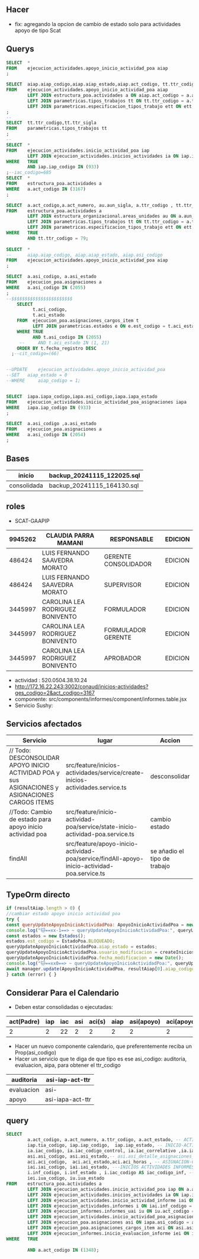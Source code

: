 ## Hacer
- fix: agregando la opcion de cambio de estado solo para actividades apoyo de tipo Scat
## Querys
```sql
SELECT 	*
FROM 	ejecucion_actividades.apoyo_inicio_actividad_poa aiap 
;

SELECT 	aiap.aiap_codigo,aiap.aiap_estado,aiap.act_codigo, tt.ttr_codigo,  tt.ttr_descripcion 
FROM 	ejecucion_actividades.apoyo_inicio_actividad_poa aiap
		LEFT JOIN estructura_poa.actividades a ON aiap.act_codigo = a.act_codigo
		LEFT JOIN parametricas.tipos_trabajos tt ON tt.ttr_codigo = a.ttr_codigo
		LEFT JOIN parametricas.especificacion_tipos_trabajo ett ON ett.ett_codigo = tt.ett_codigo
;
--
SELECT 	tt.ttr_codigo,tt.ttr_sigla 
FROM 	parametricas.tipos_trabajos tt
;
--
SELECT 	*
FROM 	ejecucion_actividades.inicio_actividad_poa iap
		LEFT JOIN ejecucion_actividades.inicios_actividades ia ON iap.iac_codigo = ia.iac_codigo 
WHERE 	TRUE
		AND iap.iap_codigo IN (933)
;--iac_codigo=685
SELECT 	*
FROM 	estructura_poa.actividades a
WHERE 	a.act_codigo IN (3167)
;

SELECT 	a.act_codigo,a.act_numero, au.aun_sigla, a.ttr_codigo , tt.ttr_codigo,  tt.ttr_descripcion, ett.ett_codigo,  ett.ett_nombre 
FROM 	estructura_poa.actividades a
		LEFT JOIN estructura_organizacional.areas_unidades au ON a.aun_codigo_ejecutora = au.aun_codigo 
		LEFT JOIN parametricas.tipos_trabajos tt ON tt.ttr_codigo = a.ttr_codigo
		LEFT JOIN parametricas.especificacion_tipos_trabajo ett ON ett.ett_codigo = tt.ett_codigo
WHERE 	TRUE
		AND tt.ttr_codigo = 79;
		
SELECT 	*
--		aiap.aiap_codigo, aiap.aiap_estado, aiap.asi_codigo 
FROM 	ejecucion_actividades.apoyo_inicio_actividad_poa aiap 
;

SELECT 	a.asi_codigo, a.asi_estado 
FROM 	ejecucion_poa.asignaciones a
WHERE 	a.asi_codigo IN (2055)
;
--$$$$$$$$$$$$$$$$$$$$$$$
    SELECT
          t.aci_codigo,
          t.aci_estado
    FROM  ejecucion_poa.asignaciones_cargos_item t
          LEFT JOIN parametricas.estados e ON e.est_codigo = t.aci_estado
    WHERE TRUE
          AND t.asi_codigo IN (2055)
     --     AND t.aci_estado IN (1, 21)
    ORDER BY t.fecha_registro DESC
  ;--cit_codigo=(66)


--UPDATE 	ejecucion_actividades.apoyo_inicio_actividad_poa 
--SET 	aiap_estado = 0
--WHERE 	aiap_codigo = 1;


SELECT 	iapa.iapa_codigo,iapa.asi_codigo,iapa.iapa_estado
FROM 	ejecucion_actividades.inicio_actividad_poa_asignaciones iapa
WHERE 	iapa.iap_codigo IN (933)
;

SELECT 	a.asi_codigo ,a.asi_estado 
FROM 	ejecucion_poa.asignaciones a 
WHERE 	a.asi_codigo IN (2054)
;
```
## Bases

| inicio      | backup_20241115_122025.sql |
| ----------- | -------------------------- |
| consolidada | backup_20241115_164130.sql |
## roles
-  SCAT-GAAPIP

| 9945262 | CLAUDIA PARRA MAMANI             | RESPONSABLE          | EDICION |
| ------- | -------------------------------- | -------------------- | ------- |
| 486424  | LUIS FERNANDO SAAVEDRA MORATO    | GERENTE CONSOLIDADOR | EDICION |
| 486424  | LUIS FERNANDO SAAVEDRA MORATO    | SUPERVISOR           | EDICION |
| 3445997 | CAROLINA LEA RODRIGUEZ BONIVENTO | FORMULADOR           | EDICION |
| 3445997 | CAROLINA LEA RODRIGUEZ BONIVENTO | FORMULADOR GERENTE   | EDICION |
| 3445997 | CAROLINA LEA RODRIGUEZ BONIVENTO | APROBADOR            | EDICION |

- actividad : 520.0504.38.10.24
- http://172.16.22.243:3002/conaud/inicios-actividades?ges_codigo=2&act_codigo=3167
- componente: src/components/informes/component/informes.table.jsx
- Servicio Sushy: 
## Servicios afectados

| Servicio                                                                                         | lugar                                                                                        | Accion                       |
| ------------------------------------------------------------------------------------------------ | -------------------------------------------------------------------------------------------- | ---------------------------- |
| // Todo: DESCONSOLIDAR APOYO INICIO ACTIVIDAD POA y sus ASIGNACIONES y ASIGNACIONES CARGOS ITEMS | src/feature/inicios-actividades/service/create-inicios-actividades.service.ts                | desconsolidar                |
| //Todo: Cambio de estado para apoyo inicio actividad poa                                         | src/feature/inicio-actividad-poa/service/state-inicio-actividad-poa.service.ts               | cambio estado                |
| findAll                                                                                          | src/feature/apoyo-inicio-actividad-poa/service/findAll-apoyo-inicio-actividad-poa.service.ts | se añadio el tipo de trabajo |
## TypeOrm directo
```js
if (resultAiap.length > 0) {
//cambiar estado apoyo inicio actividad poa
try {
const queryUpdateApoyoInicioActividadPoa: ApoyoInicioActividadPoa = new ApoyoInicioActividadPoa();
console.log("🐱==xx-1==> ~ queryUpdateApoyoInicioActividadPoa:", queryUpdateApoyoInicioActividadPoa)
const estados = new Estados();
estados.est_codigo = EstadoPoa.BLOQUEADO;
queryUpdateApoyoInicioActividadPoa.aiap_estado = estados;
queryUpdateApoyoInicioActividadPoa.usuario_modificacion = createIniciosActividadesNuevoDto.usuario;
queryUpdateApoyoInicioActividadPoa.fecha_modificacion = new Date();
console.log("🐱==xx0==> ~ queryUpdateApoyoInicioActividadPoa:", queryUpdateApoyoInicioActividadPoa)
await manager.update(ApoyoInicioActividadPoa, resultAiap[0].aiap_codigo, queryUpdateApoyoInicioActividadPoa)
} catch (error) { }
```
## Considerar Para el Calendario
- Deben estar consolidadas o ejecutadas:

| act(Padre) | iap | iac | asi | aci(s) | aiap | asi(apoyo) | aci(apoyo) |
| ---------- | --- | --- | --- | ------ | ---- | ---------- | ---------- |
| 2          | 2   | 22  | 2   | 2      | 2    | 2          | 2          |
- Hacer un nuevo componente calendario, que preferentemente reciba un Prop(asi_codigo)
- Hacer un servicio que te diga de que tipo es ese asi_codigo: auditoria, evaluacion, aipa, para obtener el ttr_codigo

| auditoria  | asi-iap-act-ttr  |
| ---------- | ---------------- |
| evaluacion | asi-             |
| apoyo      | asi-iapa-act-ttr |
## query
```sql
SELECT	
		a.act_codigo, a.act_numero, a.ttr_codigo, a.act_estado, -- ACTIVIDAD
		iap.tia_codigo, iap.iap_codigo,  iap.iap_estado, -- INICIO-ACTIVIDAD-POA
		ia.iac_codigo, ia.iac_codigo_control, ia.iac_correlativo ,ia.iac_estado, -- INICIOS-ACTIVIDADES
		asi.asi_codigo, asi.asi_estado,-- asi.asi_detalle_asignaciones_cargos_items, asi.asi_detalle_asignaciones_horas_usadas, asi.asi_detalle_reposicion_cargos_item,  -- ASIGNACION
		aci.aci_codigo,  aci.aci_estado,aci.aci_horas , -- ASIGNACION-CARGOS-ITEM
		iai.iai_codigo, iai.iai_estado, ---INICIOS ACTIVIDADES INFORMES 
		i.inf_codigo, i.inf_estado , i.iac_codigo AS iac_codigo_inf, ---INFORMES
		iei.iua_codigo, iu.iua_estado 
FROM	estructura_poa.actividades a
		LEFT JOIN ejecucion_actividades.inicio_actividad_poa iap ON a.act_codigo = iap.act_codigo --AND iap.iap_estado NOT IN (5)
		LEFT JOIN ejecucion_actividades.inicios_actividades ia ON iap.iac_codigo = ia.iac_codigo 
		LEFT JOIN ejecucion_actividades.inicio_actividad_informe iai ON ia.iac_codigo = iai.iac_codigo
		LEFT JOIN ejecucion_actividades.informes i ON iai.inf_codigo = i.inf_codigo 
		LEFT JOIN ejecucion_informes.informes_uai iu ON iu.act_codigo = a.act_codigo 
		LEFT JOIN ejecucion_actividades.inicio_actividad_poa_asignaciones iapa ON iap.iap_codigo = iapa.iap_codigo
		LEFT JOIN ejecucion_poa.asignaciones asi ON iapa.asi_codigo = asi.asi_codigo
		LEFT JOIN ejecucion_poa.asignaciones_cargos_item aci ON asi.asi_codigo = aci.asi_codigo 
		LEFT JOIN ejecucion_informes.inicio_evaluacion_informe iei ON iei.iua_codigo = iu.iua_codigo  
WHERE	TRUE
		
		AND a.act_codigo IN (1348);
```